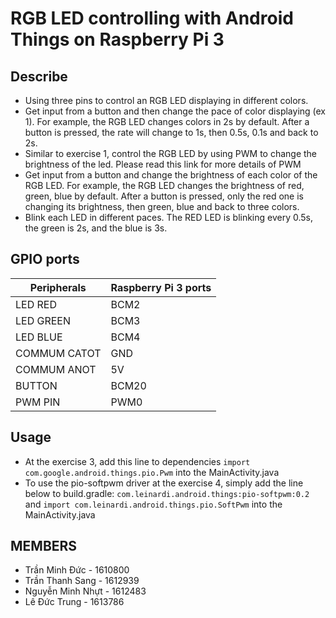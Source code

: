 # RGB LED controlling with Android Things on Raspberry Pi 3

## Describe
 + Using three pins to control an RGB LED displaying in different colors.
 + Get input from a button and then change the pace of color displaying (ex 1). For example, the RGB LED changes colors in 2s by default. After a button is pressed, the rate will change to 1s, then 0.5s, 0.1s and back to 2s. 
 + Similar to exercise 1, control the RGB LED by using PWM to change the brightness of the led. Please read this link for more details of PWM
 + Get input from a button and change the brightness of each color of the RGB LED. For example, the RGB LED changes the brightness of red, green, blue by default. After a button is pressed, only the red one is changing its brightness, then green, blue and back to three colors.
+ Blink each LED in different paces. The RED LED is blinking every 0.5s, the green is 2s, and the blue is 3s.

## GPIO ports

| Peripherals    |  Raspberry Pi 3 ports |
|----------------|-----------------------|
| LED RED        |  BCM2|
| LED GREEN      |  BCM3|
| LED BLUE       |  BCM4|
| COMMUM CATOT   |  GND|
| COMMUM ANOT    |  5V|
| BUTTON         |  BCM20|
| PWM PIN        |  PWM0|

## Usage
+ At the exercise 3, add this line to dependencies `import com.google.android.things.pio.Pwm` into the MainActivity.java
+ To use the pio-softpwm driver at the exercise 4, simply add the line below to build.gradle: `com.leinardi.android.things:pio-softpwm:0.2` and `import com.leinardi.android.things.pio.SoftPwm` into the MainActivity.java
## MEMBERS

+ Trần Minh Đức - 1610800
+ Trần Thanh Sang - 1612939
+ Nguyễn Minh Nhựt - 1612483
+ Lê Đức Trung - 1613786
